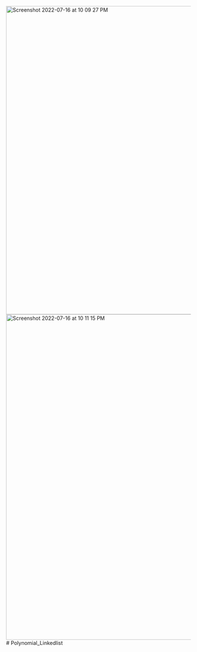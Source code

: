 <img width="842" alt="Screenshot 2022-07-16 at 10 09 27 PM" src="https://user-images.githubusercontent.com/80086566/179364106-51e43756-5c1c-4af4-843e-d4f8e554a278.png">
<img width="889" alt="Screenshot 2022-07-16 at 10 11 15 PM" src="https://user-images.githubusercontent.com/80086566/179364113-c10e6d81-ecaf-44b7-b7e1-1d644d6ab18a.png">
# Polynomial_Linkedlist
